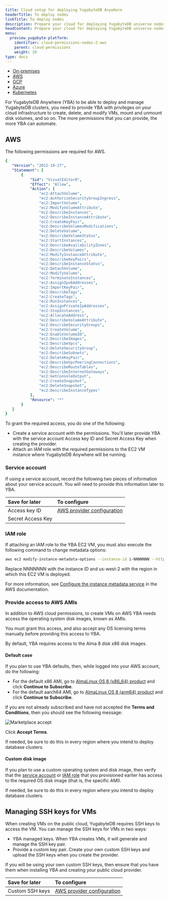 ```yaml
---
title: Cloud setup for deploying YugabyteDB Anywhere
headerTitle: To deploy nodes
linkTitle: To deploy nodes
description: Prepare your cloud for deploying YugabyteDB universe nodes.
headContent: Prepare your cloud for deploying YugabyteDB universe nodes
menu:
  preview_yugabyte-platform:
    identifier: cloud-permissions-nodes-2-aws
    parent: cloud-permissions
    weight: 20
type: docs
---
```


<ul class="nav nav-tabs-alt nav-tabs-yb">

  <li>
    <a href="../cloud-permissions-nodes/" class="nav-link">
      <i class="fa-solid fa-building"></i>
      On-premises
    </a>
  </li>
  <li>
    <a href="../cloud-permissions-nodes-aws/" class="nav-link active">
      <i class="fa-brands fa-aws"></i>
      AWS
    </a>
  </li>
  <li>
    <a href="../cloud-permissions-nodes-gcp" class="nav-link">
      <i class="fa-brands fa-google"></i>
      GCP
    </a>
  </li>
  <li>
    <a href="../cloud-permissions-nodes-azure" class="nav-link">
      <i class="fa-brands fa-microsoft"></i>
      Azure
    </a>
  </li>
  <li>
    <a href="../cloud-permissions-nodes-k8s" class="nav-link">
      <i class="fa-regular fa-dharmachakra"></i>
      Kubernetes
    </a>
  </li>
</ul>

For YugabyteDB Anywhere (YBA) to be able to deploy and manage YugabyteDB clusters, you need to provide YBA with privileges on your cloud infrastructure to create, delete, and modify VMs, mount and unmount disk volumes, and so on. The more permissions that you can provide, the more YBA can automate.

## AWS

The following permissions are required for AWS.

```yaml
{
   "Version": "2012-10-17",
   "Statement": [
       {
           "Sid": "VisualEditor0",
           "Effect": "Allow",
           "Action": [
               "ec2:AttachVolume",
               "ec2:AuthorizeSecurityGroupIngress",
               "ec2:ImportVolume",
               "ec2:ModifyVolumeAttribute",
               "ec2:DescribeInstances",
               "ec2:DescribeInstanceAttribute",
               "ec2:CreateKeyPair",
               "ec2:DescribeVolumesModifications",
               "ec2:DeleteVolume",
               "ec2:DescribeVolumeStatus",
               "ec2:StartInstances",
               "ec2:DescribeAvailabilityZones",
               "ec2:DescribeVolumes",
               "ec2:ModifyInstanceAttribute",
               "ec2:DescribeKeyPairs",
               "ec2:DescribeInstanceStatus",
               "ec2:DetachVolume",
               "ec2:ModifyVolume",
               "ec2:TerminateInstances",
               "ec2:AssignIpv6Addresses",
               "ec2:ImportKeyPair",
               "ec2:DescribeTags",
               "ec2:CreateTags",
               "ec2:RunInstances",
               "ec2:AssignPrivateIpAddresses",
               "ec2:StopInstances",
               "ec2:AllocateAddress",
               "ec2:DescribeVolumeAttribute",
               "ec2:DescribeSecurityGroups",
               "ec2:CreateVolume",
               "ec2:EnableVolumeIO",
               "ec2:DescribeImages",
               "ec2:DescribeVpcs",
               "ec2:DeleteSecurityGroup",
               "ec2:DescribeSubnets",
               "ec2:DeleteKeyPair",
               "ec2:DescribeVpcPeeringConnections",
               "ec2:DescribeRouteTables",
               "ec2:DescribeInternetGateways",
               "ec2:GetConsoleOutput",
               "ec2:CreateSnapshot",
               "ec2:DeleteSnapshot",
               "ec2:DescribeInstanceTypes"
           ],
           "Resource": "*"
       }
   ]
}
```

To grant the required access, you do one of the following:

- Create a service account with the permissions. You'll later provide YBA with the service account Access key ID and Secret Access Key when creating the provider.
- Attach an IAM role with the required permissions to the EC2 VM instance where YugabyteDB Anywhere will be running.

### Service account

If using a service account, record the following two pieces of information about your service account. You will need to provide this information later to YBA.

| Save for later | To configure |
| :--- | :--- |
| Access key ID | [AWS provider configuration](../../../configure-yugabyte-platform/aws/) |
| Secret Access Key | |

### IAM role

If attaching an IAM role to the YBA EC2 VM, you must also execute the following command to change metadata options:

```sh
aws ec2 modify-instance-metadata-options --instance-id i-NNNNNNN --http-put-response-hop-limit 3 --http-endpoint enabled --region us-west-2
```

Replace NNNNNNN with the instance ID and us-west-2 with the region in which this EC2 VM is deployed.

For more information, see [Configure the instance metadata service](https://docs.aws.amazon.com/AWSEC2/latest/UserGuide/configuring-instance-metadata-service.html) in the AWS documentation.

### Provide access to AWS AMIs

In addition to AWS cloud permissions, to create VMs on AWS YBA needs access the operating system disk images, known as AMIs.

You must grant this access, and also accept any OS licensing terms manually before providing this access to YBA.

By default, YBA requires access to the Alma 8 disk x86 disk images.

#### Default case

If you plan to use YBA defaults, then, while logged into your AWS account, do the following:

- For the default x86 AMI, go to [AlmaLinux OS 8 (x86_64) product](https://aws.amazon.com/marketplace/pp/prodview-mku4y3g4sjrye) and click **Continue to Subscribe**.
- For the default aarch64 AMI, go to [AlmaLinux OS 8 (arm64) product](https://aws.amazon.com/marketplace/pp/prodview-zgsymdwitnxmm) and click **Continue to Subscribe**.

If you are not already subscribed and have not accepted the **Terms and Conditions**, then you should see the following message:

![Marketplace accept](/images/ee/aws-setup/marketplace-accept.png)

Click **Accept Terms**.

If needed, be sure to do this in every region where you intend to deploy database clusters.

#### Custom disk image

If you plan to use a custom operating system and disk image, then verify that the [service account](#service-account) or [IAM role](#iam-role) that you provisioned earlier has access to the required OS disk image (that is, the specific AMI).

If needed, be sure to do this in every region where you intend to deploy database clusters.

## Managing SSH keys for VMs

When creating VMs on the public cloud, YugabyteDB requires SSH keys to access the VM. You can manage the SSH keys for VMs in two ways:

- YBA managed keys. When YBA creates VMs, it will generate and manage the SSH key pair.
- Provide a custom key pair. Create your own custom SSH keys and upload the SSH keys when you create the provider.

If you will be using your own custom SSH keys, then ensure that you have them when installing YBA and creating your public cloud provider.

| Save for later | To configure |
| :--- | :--- |
| Custom SSH keys | [AWS provider configuration](../../../configure-yugabyte-platform/kubernetes/) |
